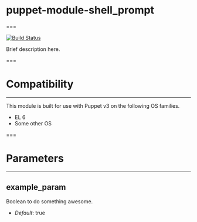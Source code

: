 # puppet-module-shell_prompt
===

[![Build Status](https://travis-ci.org/Ericsson/puppet-module-shell_prompt.png?branch=master)](https://travis-ci.org/Ericsson/puppet-module-shell_prompt)

Brief description here.

===

# Compatibility
---------------
This module is built for use with Puppet v3 on the following OS families.

* EL 6
* Some other OS

===

# Parameters
------------

example_param
-------------
Boolean to do something awesome.

- *Default*: true
